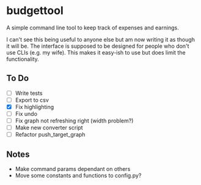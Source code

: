 # budgettool

A simple command line tool to keep track of expenses and earnings.

I can't see this being useful to anyone else but am now writing it as though it will be. The interface is supposed to be designed for people who don't use CLIs (e.g. my wife). This makes it easy-ish to use but does limit the functionality. 

## To Do

- [ ] Write tests
- [ ] Export to csv
- [x] Fix highlighting
- [ ] Fix undo
- [ ] Fix graph not refreshing right (width problem?)
- [ ] Make new converter script
- [ ] Refactor push_target_graph

## Notes

- Make command params dependant on others
- Move some constants and functions to config.py?